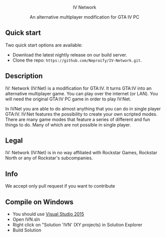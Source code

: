 <p align="center">IV Network</p> 
<p align="center" style="font-size:14px;">An alternative multiplayer modification for GTA IV PC</p>

## Quick start

Two quick start options are available:

* Download the latest nightly release on our build server.
* Clone the repo: `https://github.com/Neproify/IV-Network.git`.

## Description

IV: Network (IV:Net) is a modification for GTA:IV. It turns GTA:IV into an alternative multiplayer game. You can play over the internet (or LAN). You will need the original GTA:IV PC game in order to play IV:Net.

In IVNet you are able to do almost anything that you can do in single player GTA:IV. IV:Net features the possibility to create your own scripted modes. There are many game modes that feature a series of different and fun things to do. Many of which are not possible in single player.

## Legal

IV: Network (IV:Net) is in no way affiliated with Rockstar Games, Rockstar North or any of Rockstar's subcompanies.

## Info

We accept only pull request if you want to contribute

## Compile on Windows

* You should use [Visual Studio 2015](http://www.microsoft.com/visualstudio/eng/downloads)
* Open IVN.sln
* Right click on "Solution 'IVN' (XY projects) in Solution Explorer
* Build Solution
